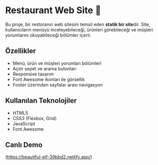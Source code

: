 # Restaurant Web Site 🍔

Bu proje, bir restoranın web sitesini temsil eden **statik bir site**dir. Site, kullanıcıların menüyü inceleyebileceği, ürünleri görebileceği ve müşteri yorumlarını okuyabileceği bölümler içerir.

## Özellikler
- Menü, ürün ve müşteri yorumları bölümleri
- Açılır sepet ve arama butonları
- Responsive tasarım
- Font Awesome ikonları ile görsellik
- Footer üzerinden sayfalar arası navigasyon

## Kullanılan Teknolojiler
- HTML5
- CSS3 (Flexbox, Grid)
- JavaScript
- Font Awesome

## Canlı Demo

(https://beautiful-elf-39bbd2.netlify.app/)
